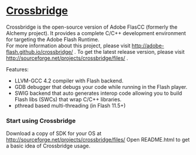 # [Crossbridge](http://www.crossbridge.io) 

Crossbridge is the open-source version of Adobe FlasCC (formerly the Alchemy project). It provides a complete C/C++ development environment for targeting the Adobe Flash Runtime.  
For more information about this project, please visit http://adobe-flash.github.io/crossbridge/ .
To get the latest release version, please visit http://sourceforge.net/projects/crossbridge/files/ .

Features:

* LLVM-GCC 4.2 compiler with Flash backend.
* GDB debugger that debugs your code while running in the Flash player.
* SWIG backend that auto generates interop code allowing you to build Flash libs (SWCs) that wrap C/C++ libraries.
* pthread based multi-threading (in Flash 11.5+)

### Start using Crossbridge

Download a copy of SDK for your OS at http://sourceforge.net/projects/crossbridge/files/
Open README.html to get a basic idea of Crossbridge usage.